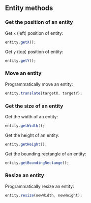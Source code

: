 ## Entity methods

### Get the position of an entity

Get `x` (left) position of entity:

```javascript
entity.getX();
```

Get `y` (top) position of entity:

```javascript
entity.getY();
```

### Move an entity

Programmatically move an entity:

```javascript
entity.translate(targetX, targetY);
```

### Get the size of an entity

Get the width of an entity:

```javascript
entity.getWidth();
```

Get the height of an entity:

```javascript
entity.getHeight();
```

Get the bounding rectangle of an entity:

```javascript
entity.getBoundingRectange();
```

### Resize an entity

Programmatically resize an entity:

```javascript
entity.resize(newWidth, newHeight);
```
